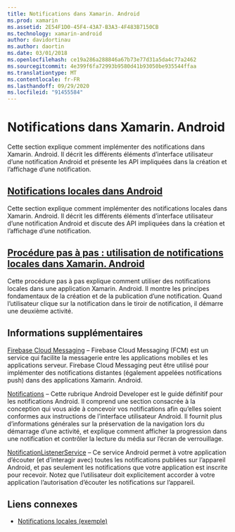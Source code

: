```yaml
---
title: Notifications dans Xamarin. Android
ms.prod: xamarin
ms.assetid: 2E54F1D0-45F4-43A7-B3A3-4F483B7150CB
ms.technology: xamarin-android
author: davidortinau
ms.author: daortin
ms.date: 03/01/2018
ms.openlocfilehash: ce19a286a288846a67b73e77d31a5da4c77a2462
ms.sourcegitcommit: 4e399f6fa72993b9580d41b93050be935544ffaa
ms.translationtype: MT
ms.contentlocale: fr-FR
ms.lasthandoff: 09/29/2020
ms.locfileid: "91455584"
---
```

# <a name="notifications-in-xamarinandroid"></a>Notifications dans Xamarin. Android

Cette section explique comment implémenter des notifications dans Xamarin. Android. Il décrit les différents éléments d’interface utilisateur d’une notification Android et présente les API impliquées dans la création et l’affichage d’une notification.

## <a name="local-notifications-in-android"></a>[Notifications locales dans Android](local-notifications.md)

Cette section explique comment implémenter des notifications locales dans Xamarin. Android. Il décrit les différents éléments d’interface utilisateur d’une notification Android et discute des API impliquées dans la création et l’affichage d’une notification.

## <a name="walkthrough---using-local-notifications-in-xamarinandroid"></a>[Procédure pas à pas : utilisation de notifications locales dans Xamarin. Android](local-notifications-walkthrough.md)  

Cette procédure pas à pas explique comment utiliser des notifications locales dans une application Xamarin. Android. Il montre les principes fondamentaux de la création et de la publication d’une notification. Quand l’utilisateur clique sur la notification dans le tiroir de notification, il démarre une deuxième activité. 

## <a name="further-reading"></a>Informations supplémentaires

[Firebase Cloud Messaging](~/android/data-cloud/google-messaging/firebase-cloud-messaging.md) &ndash; Firebase Cloud Messaging (FCM) est un service qui facilite la messagerie entre les applications mobiles et les applications serveur. Firebase Cloud Messaging peut être utilisé pour implémenter des notifications distantes (également appelées notifications push) dans des applications Xamarin. Android.

[Notifications](https://developer.android.com/guide/topics/ui/notifiers/notifications.html) &ndash; Cette rubrique Android Developer est le guide définitif pour les notifications Android. Il comprend une section consacrée à la conception qui vous aide à concevoir vos notifications afin qu’elles soient conformes aux instructions de l’interface utilisateur Android. Il fournit plus d’informations générales sur la préservation de la navigation lors du démarrage d’une activité, et explique comment afficher la progression dans une notification et contrôler la lecture du média sur l’écran de verrouillage.

[NotificationListenerService](xref:Android.Service.Notification.NotificationListenerService) &ndash; Ce service Android permet à votre application d’écouter (et d’interagir avec) toutes les notifications publiées sur l’appareil Android, et pas seulement les notifications que votre application est inscrite pour recevoir.
Notez que l’utilisateur doit explicitement accorder à votre application l’autorisation d’écouter les notifications sur l’appareil.

## <a name="related-links"></a>Liens connexes

- [Notifications locales (exemple)](/samples/xamarin/monodroid-samples/localnotifications)